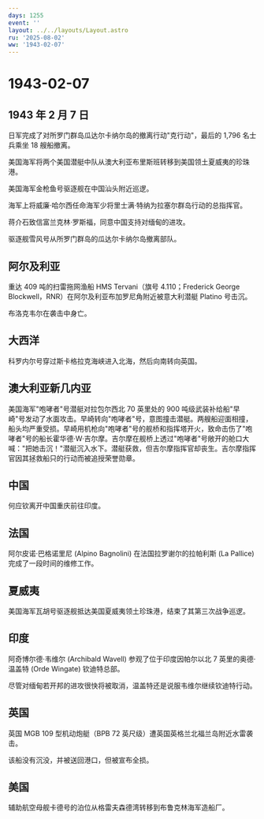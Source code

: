 ```yaml
---
days: 1255
event: ''
layout: ../../layouts/Layout.astro
ru: '2025-08-02'
ww: '1943-02-07'
---
```


# 1943-02-07

## 1943 年 2 月 7 日

日军完成了对所罗门群岛瓜达尔卡纳尔岛的撤离行动"克行动"，最后的 1,796
名士兵乘坐 18 艘船撤离。

美国海军将两个美国潜艇中队从澳大利亚布里斯班转移到美国领土夏威夷的珍珠港。

美国海军金枪鱼号驱逐舰在中国汕头附近巡逻。

海军上将威廉·哈尔西任命海军少将里士满·特纳为拉塞尔群岛行动的总指挥官。

蒋介石致信富兰克林·罗斯福，同意中国支持对缅甸的进攻。

驱逐舰雪风号从所罗门群岛的瓜达尔卡纳尔岛撤离部队。

## 阿尔及利亚

重达 409 吨的扫雷拖网渔船 HMS Tervani（旗号 4.110；Frederick George
Blockwell，RNR）在阿尔及利亚布加罗尼角附近被意大利潜艇 Platino 号击沉。

布洛克韦尔在袭击中身亡。

## 大西洋

科罗内尔号穿过斯卡格拉克海峡进入北海，然后向南转向英国。

## 澳大利亚新几内亚

美国海军"咆哮者"号潜艇对拉包尔西北 70 英里处的 900
吨级武装补给船"早崎"号发动了水面攻击。早崎转向"咆哮者"号，意图撞击潜艇。两艘船迎面相撞，船头均严重受损。早崎用机枪向"咆哮者"号的舰桥和指挥塔开火，致命击伤了"咆哮者"号的船长霍华德·W·吉尔摩。吉尔摩在舰桥上透过"咆哮者"号敞开的舱口大喊："把她击沉！"潜艇沉入水下。潜艇获救，但吉尔摩指挥官却丧生。吉尔摩指挥官因其拯救船只的行动而被追授荣誉勋章。

## 中国

何应钦离开中国重庆前往印度。

## 法国

阿尔皮诺·巴格诺里尼 (Alpino Bagnolini) 在法国拉罗谢尔的拉帕利斯 (La
Pallice) 完成了一段时间的维修工作。

## 夏威夷

美国海军瓦胡号驱逐舰抵达美国夏威夷领土珍珠港，结束了其第三次战争巡逻。

## 印度

阿奇博尔德·韦维尔 (Archibald Wavell) 参观了位于印度因帕尔以北 7
英里的奥德·温盖特 (Orde Wingate) 钦迪特总部。

尽管对缅甸若开邦的进攻很快将被取消，温盖特还是说服韦维尔继续钦迪特行动。

## 英国

英国 MGB 109 型机动炮艇（BPB 72
英尺级）遭英国英格兰北福兰岛附近水雷袭击。

该船没有沉没，并被送回港口，但被宣布全损。

## 美国

辅助航空母舰卡德号的泊位从格雷夫森德湾转移到布鲁克林海军造船厂。